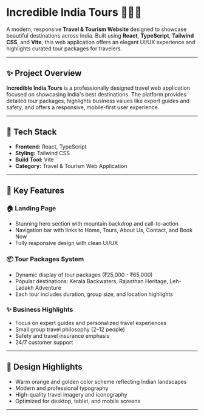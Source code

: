 # Incredible India Tours 🌄🇮🇳

A modern, responsive **Travel & Tourism Website** designed to showcase beautiful destinations across India. Built using **React**, **TypeScript**, **Tailwind CSS**, and **Vite**, this web application offers an elegant UI/UX experience and highlights curated tour packages for travelers.

---

## ✨ Project Overview

**Incredible India Tours** is a professionally designed travel web application focused on showcasing India's best destinations. The platform provides detailed tour packages, highlights business values like expert guides and safety, and offers a responsive, mobile-first user experience.

---

## 🔧 Tech Stack

- **Frontend:** React, TypeScript
- **Styling:** Tailwind CSS
- **Build Tool:** Vite
- **Category:** Travel & Tourism Web Application

---

## 🌟 Key Features

### 🏠 Landing Page
- Stunning hero section with mountain backdrop and call-to-action
- Navigation bar with links to Home, Tours, About Us, Contact, and Book Now
- Fully responsive design with clean UI/UX

### 📦 Tour Packages System
- Dynamic display of tour packages (₹25,000 - ₹65,000)
- Popular destinations: Kerala Backwaters, Rajasthan Heritage, Leh-Ladakh Adventure
- Each tour includes duration, group size, and location highlights

### ✨ Business Highlights
- Focus on expert guides and personalized travel experiences
- Small group travel philosophy (2–12 people)
- Safety and travel insurance emphasis
- 24/7 customer support

---

## 🎨 Design Highlights

- Warm orange and golden color scheme reflecting Indian landscapes
- Modern and professional typography
- High-quality travel imagery and iconography
- Optimized for desktop, tablet, and mobile screens

---
